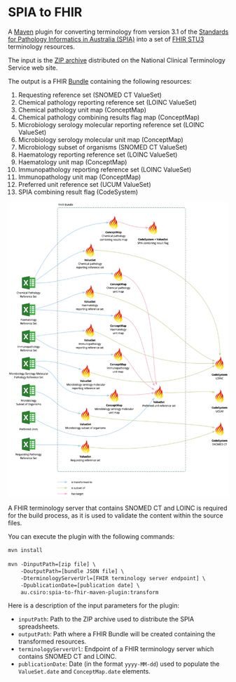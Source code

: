 # SPIA to FHIR

A [Maven](https://maven.apache.org/) plugin for converting terminology from version 3.1 of the [Standards for Pathology Informatics in Australia (SPIA)](https://test.rcpa.edu.au/Library/Practising-Pathology/PTIS/APUTS-Downloads) into a set of [FHIR STU3](https://hl7.org/fhir/STU3/) terminology resources.

The input is the [ZIP archive](https://www.healthterminologies.gov.au/access?content=rcpadownload) distributed on the National Clinical Terminology Service web site.

The output is a FHIR [Bundle](https://hl7.org/fhir/STU3/bundle.html) containing the following resources:

1. Requesting reference set (SNOMED CT ValueSet)
2. Chemical pathology reporting reference set (LOINC ValueSet)
3. Chemical pathology unit map (ConceptMap)
4. Chemical pathology combining results flag map (ConceptMap)
5. Microbiology serology molecular reporting reference set (LOINC ValueSet)
6. Microbiology serology molecular unit map (ConceptMap)
7. Microbiology subset of organisms (SNOMED CT ValueSet)
8. Haematology reporting reference set (LOINC ValueSet)
9. Haematology unit map (ConceptMap)
10. Immunopathology reporting reference set (LOINC ValueSet)
11. Immunopathology unit map (ConceptMap)
12. Preferred unit reference set (UCUM ValueSet)
13. SPIA combining result flag (CodeSystem)

![Overview of outputs](./overview.png)

A FHIR terminology server that contains SNOMED CT and LOINC is required for the build process, as it is used to validate the content within the source files.

You can execute the plugin with the following commands:

```
mvn install

mvn -DinputPath=[zip file] \
    -DoutputPath=[bundle JSON file] \
    -DterminologyServerUrl=[FHIR terminology server endpoint] \
    -DpublicationDate=[publication date] \
    au.csiro:spia-to-fhir-maven-plugin:transform
```

Here is a description of the input parameters for the plugin:

* `inputPath`: Path to the ZIP archive used to distribute the SPIA spreadsheets.
* `outputPath`: Path where a FHIR Bundle will be created containing the transformed resources.
* `terminologyServerUrl`: Endpoint of a FHIR terminology server which contains SNOMED CT and LOINC.
* `publicationDate`: Date (in the format `yyyy-MM-dd`) used to populate the `ValueSet.date` and `ConceptMap.date` elements.

